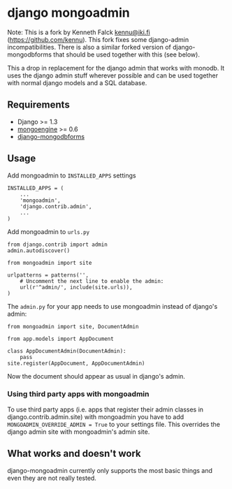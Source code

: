 # django mongoadmin

Note: This is a fork by Kenneth Falck <kennu@iki.fi> (https://github.com/kennu).
This fork fixes some django-admin incompatibilities. There is also a similar forked
version of django-mongodbforms that should be used together with this (see below).

This a drop in replacement for the django admin that works with monodb. It uses the django admin stuff wherever possible and can be used together with normal django models and a SQL database.

## Requirements

 * Django >= 1.3
 * [mongoengine](http://mongoengine.org/) >= 0.6
 * [django-mongodbforms](https://github.com/kennu/django-mongodbforms)

## Usage

Add mongoadmin to `INSTALLED_APPS` settings

	INSTALLED_APPS = (
		...
    	'mongoadmin',
    	'django.contrib.admin',
		...
	)

Add mongoadmin to `urls.py`

	from django.contrib import admin
	admin.autodiscover()

	from mongoadmin import site

	urlpatterns = patterns('',
    	# Uncomment the next line to enable the admin:
    	url(r'^admin/', include(site.urls)),
	)

The `admin.py` for your app needs to use mongoadmin instead of django's admin:

	from mongoadmin import site, DocumentAdmin

	from app.models import AppDocument
	
	class AppDocumentAdmin(DocumentAdmin):
	    pass
	site.register(AppDocument, AppDocumentAdmin)
	
Now the document should appear as usual in django's admin.

### Using third party apps with mongoadmin

To use third party apps (i.e. apps that register their admin classes in django.contrib.admin.site) with mongoadmin you have to add `MONGOADMIN_OVERRIDE_ADMIN = True` to your settings file. This overrides the django admin site with mongoadmin's admin site.

## What works and doesn't work

django-mongoadmin currently only supports the most basic things and even they are not really tested.



